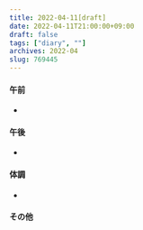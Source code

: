 ```yaml
---
title: 2022-04-11[draft]
date: 2022-04-11T21:00:00+09:00
draft: false
tags: ["diary", ""]
archives: 2022-04
slug: 769445
---
```

#### 午前
- 
#### 午後
- 
#### 体調
- 
#### その他